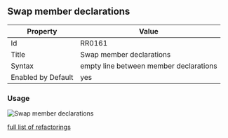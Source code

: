 ## Swap member declarations

Property | Value
--- | ---
Id|RR0161
Title|Swap member declarations
Syntax|empty line between member declarations
Enabled by Default|yes

### Usage

![Swap member declarations](../../images/refactorings/SwapMemberDeclarations.png)

[full list of refactorings](Refactorings.md)